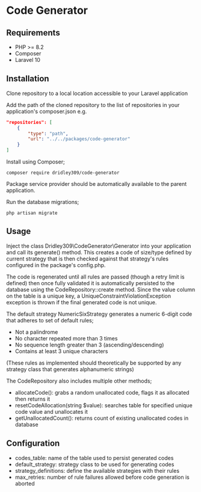 Code Generator
============

Requirements
------------
* PHP >= 8.2
* Composer
* Laravel 10

Installation
------------
Clone repository to a local location accessible to your Laravel application

Add the path of the cloned repository to the list of repositories in your application's composer.json e.g.
```json
"repositories": [
    {
        "type": "path",
        "url": "../../packages/code-generator"
    }
]
```

Install using Composer;
```
composer require dridley309/code-generator
```

Package service provider should be automatically available to the parent application.

Run the database migrations;
```
php artisan migrate
```

Usage
-----
Inject the class Dridley309\CodeGenerator\Generator into your application and call its generate() method. This creates a code of size/type defined by current strategy that is then checked against that strategy's rules configured in the package's config.php.

The code is regenerated until all rules are passed (though a retry limit is defined) then once fully validated it is automatically persisted to the database using the CodeRepository::create method. Since the value column on the table is a unique key, a UniqueConstraintViolationException exception is thrown if the final generated code is not unique.

The default strategy NumericSixStrategy generates a numeric 6-digit code that adheres to set of default rules;
* Not a palindrome
* No character repeated more than 3 times
* No sequence length greater than 3 (ascending/descending)
* Contains at least 3 unique characters

(These rules as implemented should theoretically be supported by any strategy class that generates alphanumeric strings)

The CodeRepository also includes multiple other methods;
* allocateCode(): grabs a random unallocated code, flags it as allocated then returns it
* resetCodeAllocation(string $value): searches table for specified unique code value and unallocates it
* getUnallocatedCount(): returns count of existing unallocated codes in database

Configuration
-------------
* codes_table: name of the table used to persist generated codes
* default_strategy: strategy class to be used for generating codes
* strategy_definitions: define the available strategies with their rules
* max_retries: number of rule failures allowed before code generation is aborted
  